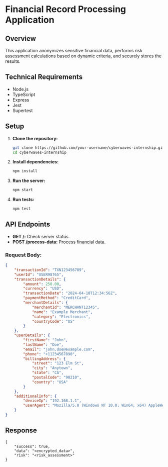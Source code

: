 # Financial Record Processing Application

## Overview

This application anonymizes sensitive financial data, performs risk assessment calculations based on dynamic criteria, and securely stores the results.

## Technical Requirements

- Node.js
- TypeScript
- Express
- Jest
- Supertest

## Setup

1. **Clone the repository:**
    ```bash
    git clone https://github.com/your-username/cyberwaves-internship.git
    cd cyberwaves-internship
    ```

2. **Install dependencies:**
    ```bash
    npm install
    ```

3. **Run the server:**
    ```bash
    npm start
    ```

4. **Run tests:**
    ```bash
    npm test
    ```

## API Endpoints

- **GET /:** Check server status.
- **POST /process-data:** Process financial data.

### Request Body:
```json
{
    "transactionId": "TXN123456789",
    "userId": "USER98765",
    "transactionDetails": {
        "amount": 250.00,
        "currency": "USD",
        "transactionDate": "2024-04-18T12:34:56Z",
        "paymentMethod": "CreditCard",
        "merchantDetails": {
            "merchantId": "MERCHANT12345",
            "name": "Example Merchant",
            "category": "Electronics",
            "countryCode": "US"
        }
    },
    "userDetails": {
        "firstName": "John",
        "lastName": "Doe",
        "email": "john.doe@example.com",
        "phone": "+11234567890",
        "billingAddress": {
            "street": "123 Elm St",
            "city": "Anytown",
            "state": "CA",
            "postalCode": "90210",
            "country": "USA"
        }
    },
    "additionalInfo": {
        "deviceIp": "192.168.1.1",
        "userAgent": "Mozilla/5.0 (Windows NT 10.0; Win64; x64) AppleWebKit/537.36 (KHTML, like Gecko) Chrome/58.0.3029.110 Safari/537.36"
    }
}
```
## Response
```
{
    "success": true,
    "data": "<encrypted_data>",
    "risk": "<risk_assessment>"
}
```
